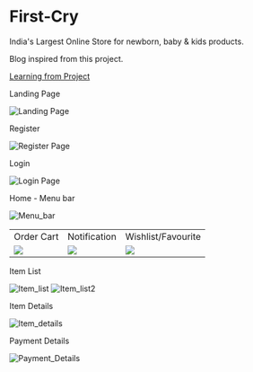 # First-Cry
 India's Largest Online Store for newborn, baby &amp; kids products.
 
 Blog inspired from this project.
 
 [Learning from Project](https://kingbond470.hashnode.dev/i-wanted-to-become-a-programmer-but-fail-what-i-learned-or-a-story-of-learning-android-development)
 
 Landing Page
 
 ![Landing Page](FirstCryImage/LandingPage.jpg)                              
 
 Register
 
 ![Register Page](FirstCryImage/RegisterPage.jpg)
 
 Login
 
 ![Login Page](FirstCryImage/LoginPage.jpg)
 
 Home - Menu bar
 
 ![Menu_bar](FirstCryImage/MenuBar.jpg)
 
 
 <table>
  <tr>
    <td>Order Cart</td>
     <td>Notification</td>
     <td>Wishlist/Favourite</td>
  </tr>
  <tr>
    <td><img src="FirstCryImage/Cart.jpg"></td>
    <td><img src="FirstCryImage/Notification.jpg"></td>
    <td><img src="FirstCryImage/Wishlist.jpg"></td>
  </tr>
 </table>
 

 Item List
 
 ![Item_list](FirstCryImage/Item_Show.jpg) 
 ![Item_list2](FirstCryImage/Item_show2.jpg)
 
 Item Details
 
 ![Item_details](FirstCryImage/Item_Details.jpg)
 
 Payment Details
 
 ![Payment_Details](FirstCryImage/PaymentDetails.jpg)
